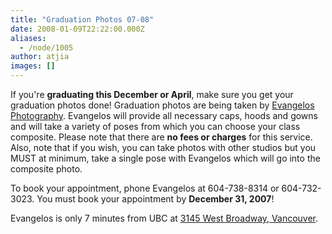 ```yaml
---
title: "Graduation Photos 07-08"
date: 2008-01-09T22:22:00.000Z
aliases:
  - /node/1005
author: atjia
images: []
---
```


<div class="field field-name-body field-type-text-with-summary field-label-hidden"><div class="field-items"><div class="field-item even"><p>If you&apos;re <strong>graduating this December or April</strong>, make sure you get your graduation photos done!  Graduation photos are being taken by <a href="http://www.evangelosphotography.com/">Evangelos Photography</a>.  Evangelos will provide all necessary caps, hoods and gowns and will take a variety of poses from which you can choose your class composite.  Please note that there are <strong>no fees or charges</strong> for this service.  Also, note that if you wish, you can take photos with other studios but you MUST at minimum, take a single pose with Evangelos which will go into the composite photo.</p>
<p>To book your appointment, phone Evangelos at 604-738-8314 or 604-732-3023.  You must book your appointment by <strong>December 31, 2007</strong>!</p>
<p>Evangelos is only 7 minutes from UBC at <a href="https://maps.google.ca/maps?q=3145+West+Broadway&amp;ie=UTF8&amp;oe=UTF-8&amp;client=firefox-a&amp;z=16&amp;iwloc=addr&amp;om=1">3145 West Broadway, Vancouver</a>.</p>
</div></div></div>    <footer>
          </footer>
